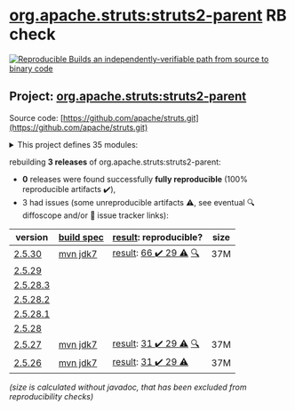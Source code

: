 [org.apache.struts:struts2-parent](https://search.maven.org/artifact/org.apache.struts/struts2-parent/) RB check
=======

[![Reproducible Builds](https://reproducible-builds.org/images/logos/rb.svg) an independently-verifiable path from source to binary code](https://reproducible-builds.org/)

## Project: [org.apache.struts:struts2-parent](https://search.maven.org/artifact/org.apache.struts/struts2-parent/)

Source code: [https://github.com/apache/struts.git](https://github.com/apache/struts.git)

<details><summary>This project defines 35 modules:</summary>

* [org.apache.struts:struts2-apps](https://search.maven.org/artifact/org.apache.struts/struts2-apps/)
* [org.apache.struts:struts2-assembly](https://search.maven.org/artifact/org.apache.struts/struts2-assembly/)
* [org.apache.struts:struts2-bean-validation-plugin](https://search.maven.org/artifact/org.apache.struts/struts2-bean-validation-plugin/)
* [org.apache.struts:struts2-bom](https://search.maven.org/artifact/org.apache.struts/struts2-bom/)
* [org.apache.struts:struts2-cdi-plugin](https://search.maven.org/artifact/org.apache.struts/struts2-cdi-plugin/)
* [org.apache.struts:struts2-config-browser-plugin](https://search.maven.org/artifact/org.apache.struts/struts2-config-browser-plugin/)
* [org.apache.struts:struts2-convention-plugin](https://search.maven.org/artifact/org.apache.struts/struts2-convention-plugin/)
* [org.apache.struts:struts2-core](https://search.maven.org/artifact/org.apache.struts/struts2-core/)
* [org.apache.struts:struts2-dwr-plugin](https://search.maven.org/artifact/org.apache.struts/struts2-dwr-plugin/)
* [org.apache.struts:struts2-embeddedjsp-plugin](https://search.maven.org/artifact/org.apache.struts/struts2-embeddedjsp-plugin/)
* [org.apache.struts:struts2-gxp-plugin](https://search.maven.org/artifact/org.apache.struts/struts2-gxp-plugin/)
* [org.apache.struts:struts2-jasperreports-plugin](https://search.maven.org/artifact/org.apache.struts/struts2-jasperreports-plugin/)
* [org.apache.struts:struts2-javatemplates-plugin](https://search.maven.org/artifact/org.apache.struts/struts2-javatemplates-plugin/)
* [org.apache.struts:struts2-jfreechart-plugin](https://search.maven.org/artifact/org.apache.struts/struts2-jfreechart-plugin/)
* [org.apache.struts:struts2-json-plugin](https://search.maven.org/artifact/org.apache.struts/struts2-json-plugin/)
* [org.apache.struts:struts2-junit-plugin](https://search.maven.org/artifact/org.apache.struts/struts2-junit-plugin/)
* [org.apache.struts:struts2-osgi-admin-bundle](https://search.maven.org/artifact/org.apache.struts/struts2-osgi-admin-bundle/)
* [org.apache.struts:struts2-osgi-bundles](https://search.maven.org/artifact/org.apache.struts/struts2-osgi-bundles/)
* [org.apache.struts:struts2-osgi-demo-bundle](https://search.maven.org/artifact/org.apache.struts/struts2-osgi-demo-bundle/)
* [org.apache.struts:struts2-osgi-plugin](https://search.maven.org/artifact/org.apache.struts/struts2-osgi-plugin/)
* [org.apache.struts:struts2-oval-plugin](https://search.maven.org/artifact/org.apache.struts/struts2-oval-plugin/)
* [org.apache.struts:struts2-parent](https://search.maven.org/artifact/org.apache.struts/struts2-parent/)
* [org.apache.struts:struts2-pell-multipart-plugin](https://search.maven.org/artifact/org.apache.struts/struts2-pell-multipart-plugin/)
* [org.apache.struts:struts2-plexus-plugin](https://search.maven.org/artifact/org.apache.struts/struts2-plexus-plugin/)
* [org.apache.struts:struts2-plugins](https://search.maven.org/artifact/org.apache.struts/struts2-plugins/)
* [org.apache.struts:struts2-portlet-plugin](https://search.maven.org/artifact/org.apache.struts/struts2-portlet-plugin/)
* [org.apache.struts:struts2-portlet-tiles-plugin](https://search.maven.org/artifact/org.apache.struts/struts2-portlet-tiles-plugin/)
* [org.apache.struts:struts2-rest-plugin](https://search.maven.org/artifact/org.apache.struts/struts2-rest-plugin/)
* [org.apache.struts:struts2-rest-showcase](https://search.maven.org/artifact/org.apache.struts/struts2-rest-showcase/)
* [org.apache.struts:struts2-showcase](https://search.maven.org/artifact/org.apache.struts/struts2-showcase/)
* [org.apache.struts:struts2-sitegraph-plugin](https://search.maven.org/artifact/org.apache.struts/struts2-sitegraph-plugin/)
* [org.apache.struts:struts2-sitemesh-plugin](https://search.maven.org/artifact/org.apache.struts/struts2-sitemesh-plugin/)
* [org.apache.struts:struts2-spring-plugin](https://search.maven.org/artifact/org.apache.struts/struts2-spring-plugin/)
* [org.apache.struts:struts2-testng-plugin](https://search.maven.org/artifact/org.apache.struts/struts2-testng-plugin/)
* [org.apache.struts:struts2-tiles-plugin](https://search.maven.org/artifact/org.apache.struts/struts2-tiles-plugin/)
</details>

rebuilding **3 releases** of org.apache.struts:struts2-parent:
- **0** releases were found successfully **fully reproducible** (100% reproducible artifacts :heavy_check_mark:),
- 3 had issues (some unreproducible artifacts :warning:, see eventual :mag: diffoscope and/or :memo: issue tracker links):

| version | [build spec](/BUILDSPEC.md) | [result](https://reproducible-builds.org/docs/jvm/): reproducible? | size |
| -- | --------- | ------ | -- |
| [2.5.30](https://search.maven.org/artifact/org.apache.struts/struts2-parent/2.5.30/pom) | [mvn jdk7](struts2-2.5.30.buildspec) | [result](struts2-parent-2.5.30.buildinfo): [66 :heavy_check_mark:  29 :warning:](struts2-parent-2.5.30.buildcompare) [:mag:](struts2-parent-2.5.30.diffoscope) | 37M |
| [2.5.29](https://search.maven.org/artifact/org.apache.struts/struts2-parent/2.5.29/pom) | | | |
| [2.5.28.3](https://search.maven.org/artifact/org.apache.struts/struts2-parent/2.5.28.3/pom) | | | |
| [2.5.28.2](https://search.maven.org/artifact/org.apache.struts/struts2-parent/2.5.28.2/pom) | | | |
| [2.5.28.1](https://search.maven.org/artifact/org.apache.struts/struts2-parent/2.5.28.1/pom) | | | |
| [2.5.28](https://search.maven.org/artifact/org.apache.struts/struts2-parent/2.5.28/pom) | | | |
| [2.5.27](https://search.maven.org/artifact/org.apache.struts/struts2-parent/2.5.27/pom) | [mvn jdk7](struts2-2.5.27.buildspec) | [result](struts2-assembly-2.5.27.buildinfo): [31 :heavy_check_mark:  29 :warning:](struts2-assembly-2.5.27.buildcompare) [:mag:](struts2-assembly-2.5.27.diffoscope) | 37M |
| [2.5.26](https://search.maven.org/artifact/org.apache.struts/struts2-parent/2.5.26/pom) | [mvn jdk7](struts2-2.5.26.buildspec) | [result](struts2-assembly-2.5.26.buildinfo): [31 :heavy_check_mark:  29 :warning:](struts2-assembly-2.5.26.buildcompare) | 37M |

<i>(size is calculated without javadoc, that has been excluded from reproducibility checks)</i>
